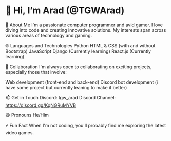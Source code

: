 # 👋 Hi, I’m Arad (@TGWArad)
👀 About Me
I'm a passionate computer programmer and avid gamer. I love diving into code and creating innovative solutions. My interests span across various areas of technology and gaming.

🌐 Languages and Technologies
Python
HTML & CSS (with and without Bootstrap)
JavaScript
Django (Currently learning)
React.js (Currently learning)


💞️ Collaboration
I'm always open to collaborating on exciting projects, especially those that involve:

Web development (front-end and back-end)
Discord bot development (i have some project but currently leaning to make it better)


📫 Get in Touch
Discord: tgw_arad
Discord Channel: https://discord.gg/KqNGRuMYVB

😄 Pronouns
He/Him

⚡ Fun Fact
When I'm not coding, you'll probably find me exploring the latest video games.

<!---
TGWArad/TGWArad is a ✨ special ✨ repository because its `README.md` (this file) appears on your GitHub profile.
You can click the Preview link to take a look at your changes.
--->
